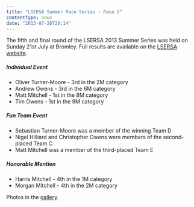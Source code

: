 ```yaml
---
title: "LSERSA Summer Race Series - Race 5"
contentType: news
date: "2013-07-26T20:14"
---
```


The fifth and final round of the LSERSA 2013 Summer Series was held on Sunday 21st July at 
Bromley. Full results are available on the [LSERSA website](http://www.lsersa.org/races13/index.html#results).

##### Individual Event
* Oliver Turner-Moore - 3rd in the 2M category
* Andrew Owens - 3rd in the 6M category
* Matt Mitchell - 1st in the 8M category
* Tim Owens - 1st in the 9M category

##### Fun Team Event
* Sebastian Turner-Moore was a member of the winning Team D
* Nigel Hilliard and Christopher Owens were members of the second-placed Team C
* Matt Mitchell was a member of the third-placed Team E

##### Honorable Mention
* Harris Mitchell - 4th in the 1M category
* Morgan Mitchell - 4th in the 2M category

Photos in the [gallery](/gallery/2013/130721_LSERSA_bromley).
